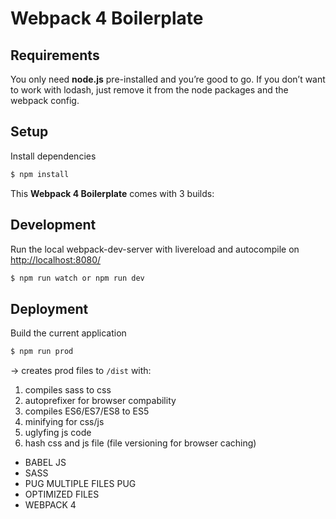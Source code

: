 Webpack 4 Boilerplate
===========

## Requirements
You only need <b>node.js</b> pre-installed and you’re good to go. 
If you don’t want to work with lodash, just remove it from the node packages and the webpack config.

## Setup
Install dependencies
```sh
$ npm install
```

This <strong>Webpack 4 Boilerplate</strong> comes with 3 builds:

## Development
Run the local webpack-dev-server with livereload and autocompile on [http://localhost:8080/](http://localhost:8080/)
```sh
$ npm run watch or npm run dev
```
## Deployment
Build the current application
```sh
$ npm run prod
```
-> creates prod files to <code>/dist</code> with:


1. compiles sass to css <br>
2. autoprefixer for browser compability <br>
3. compiles ES6/ES7/ES8 to ES5 <br>
4. minifying for css/js <br>
5. uglyfing js code <br>
6. hash css and js file (file versioning for browser caching) <br>

* BABEL JS
* SASS
* PUG MULTIPLE FILES PUG
* OPTIMIZED FILES 
* WEBPACK 4
